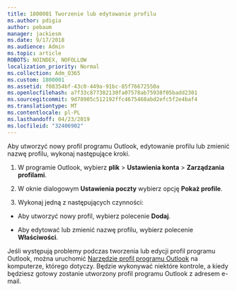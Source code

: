 ```yaml
---
title: 1800001 Tworzenie lub edytowanie profilu
ms.author: pdigia
author: pebaum
manager: jackiesm
ms.date: 9/17/2018
ms.audience: Admin
ms.topic: article
ROBOTS: NOINDEX, NOFOLLOW
localization_priority: Normal
ms.collection: Adm_O365
ms.custom: 1800001
ms.assetid: f08354bf-43c0-449a-91bc-85f76672550a
ms.openlocfilehash: a7f33c877382130fa07578ab75938f05badd2301
ms.sourcegitcommit: 9d78905c512192ffc4675468abd2efc5f2e4baf4
ms.translationtype: MT
ms.contentlocale: pl-PL
ms.lasthandoff: 04/23/2019
ms.locfileid: "32406902"
---
```

Aby utworzyć nowy profil programu Outlook, edytowanie profilu lub zmienić nazwę profilu, wykonaj następujące kroki.
  
1. W programie Outlook, wybierz **plik** \> **Ustawienia konta** \> **Zarządzania profilami**.
    
2. W oknie dialogowym **Ustawienia poczty** wybierz opcję **Pokaż profile**.
    
3. Wykonaj jedną z następujących czynności:
    
  - Aby utworzyć nowy profil, wybierz polecenie **Dodaj**.
    
  - Aby edytować lub zmienić nazwę profilu, wybierz polecenie **Właściwości**.
    
Jeśli występują problemy podczas tworzenia lub edycji profil programu Outlook, można uruchomić [Narzędzie profil programu Outlook](https://aka.ms/SaRA-OutlookSetupProfile) na komputerze, którego dotyczy. Będzie wykonywać niektóre kontrole, a kiedy będziesz gotowy zostanie utworzony profil programu Outlook z adresem e-mail. 
  

